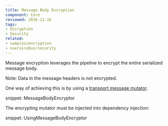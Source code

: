 ```yaml
---
title: Message Body Encryption
component: Core
reviewed: 2016-11-16
tags:
- Encryption
- Security
related:
- samples/encryption
- nservicebus/security
---
```



Message encryption leverages the pipeline to encrypt the entire serialized message body.

Note: Data in the message headers is not encrypted.

One way of achieving this is by using a [transport message mutator](/nservicebus/pipeline/message-mutators.md#transport-messages-mutators).

snippet: MessageBodyEncryptor

The encrypting mutator must be injected into dependency injection:

snippet: UsingMessageBodyEncryptor

